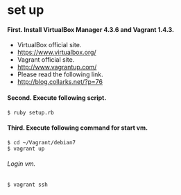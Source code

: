 # set up
#### First. Install VirtualBox Manager 4.3.6 and Vagrant 1.4.3.
- VirtualBox official site.
 - https://www.virtualbox.org/
- Vagrant official site.
 - http://www.vagrantup.com/
- Please read the following link.
 - http://blog.collarks.net/?p=76

#### Second. Execute following script.
```
$ ruby setup.rb
```
#### Third. Execute following command for start vm.
```
$ cd ~/Vagrant/debian7
$ vagrant up
```
###### Login vm.
```
$ vagrant ssh
```
